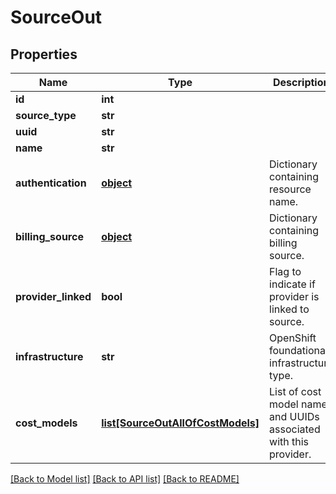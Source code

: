# SourceOut

## Properties
Name | Type | Description | Notes
------------ | ------------- | ------------- | -------------
**id** | **int** |  | 
**source_type** | **str** |  | 
**uuid** | **str** |  | [optional] 
**name** | **str** |  | [optional] 
**authentication** | [**object**](.md) | Dictionary containing resource name. | [optional] 
**billing_source** | [**object**](.md) | Dictionary containing billing source. | [optional] 
**provider_linked** | **bool** | Flag to indicate if provider is linked to source. | [optional] [default to False]
**infrastructure** | **str** | OpenShift foundational infrastructure type. | [optional] 
**cost_models** | [**list[SourceOutAllOfCostModels]**](SourceOutAllOfCostModels.md) | List of cost model name and UUIDs associated with this provider. | [optional] 

[[Back to Model list]](../README.md#documentation-for-models) [[Back to API list]](../README.md#documentation-for-api-endpoints) [[Back to README]](../README.md)


